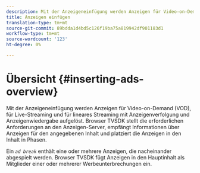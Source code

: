 ```yaml
---
description: Mit der Anzeigeneinfügung werden Anzeigen für Video-on-Demand (VOD), für Live-Streaming und für lineares Streaming mit Anzeigenverfolgung und Anzeigenwiedergabe aufgelöst. Browser TVSDK stellt die erforderlichen Anforderungen an den Anzeigen-Server, empfängt Informationen über Anzeigen für den angegebenen Inhalt und platziert die Anzeigen in den Inhalt in Phasen.
title: Anzeigen einfügen
translation-type: tm+mt
source-git-commit: 89bdda1d4bd5c126f19ba75a819942df901183d1
workflow-type: tm+mt
source-wordcount: '123'
ht-degree: 0%

---
```



# Übersicht {#inserting-ads-overview}

Mit der Anzeigeneinfügung werden Anzeigen für Video-on-Demand (VOD), für Live-Streaming und für lineares Streaming mit Anzeigenverfolgung und Anzeigenwiedergabe aufgelöst. Browser TVSDK stellt die erforderlichen Anforderungen an den Anzeigen-Server, empfängt Informationen über Anzeigen für den angegebenen Inhalt und platziert die Anzeigen in den Inhalt in Phasen.

Ein *`ad break`* enthält eine oder mehrere Anzeigen, die nacheinander abgespielt werden. Browser TVSDK fügt Anzeigen in den Hauptinhalt als Mitglieder einer oder mehrerer Werbeunterbrechungen ein.
